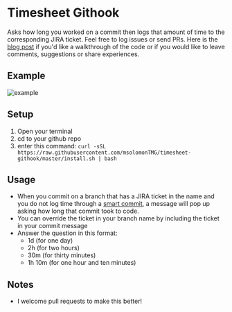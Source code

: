 # Timesheet Githook
Asks how long you worked on a commit then logs that amount of time to the corresponding JIRA ticket. Feel free to log issues or send PRs. Here is the [blog post](http://mike-solomon.com/timesheet-githook) if you'd like a walkthrough of the code or if you would like to leave comments, suggestions or share experiences.

## Example
![example](http://i.imgur.com/s4v8eKS.gif)

## Setup
1. Open your terminal
2. cd to your github repo
3. enter this command: `curl -sSL https://raw.githubusercontent.com/msolomonTMG/timesheet-githook/master/install.sh | bash`

## Usage
- When you commit on a branch that has a JIRA ticket in the name and you do not log time through a [smart commit](https://confluence.atlassian.com/display/FISHEYE/Using+smart+commits#Usingsmartcommits-TransitionyourJIRAissues), a message will pop up asking how long that commit took to code.
- You can override the ticket in your branch name by including the ticket in your commit message
- Answer the question in this format:
  - 1d (for one day)
  - 2h (for two hours)
  - 30m (for thirty minutes)
  - 1h 10m (for one hour and ten minutes)

## Notes
- I welcome pull requests to make this better!
